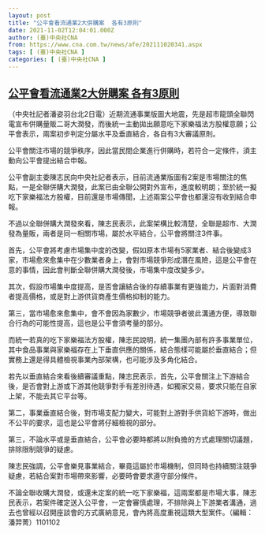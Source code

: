 ```yaml
---
layout: post
title: "公平會看流通業2大併購案  各有3原則"
date: 2021-11-02T12:04:01.000Z
author: (臺)中央社CNA
from: https://www.cna.com.tw/news/afe/202111020341.aspx
tags: [ (臺)中央社CNA ]
categories: [ (臺)中央社CNA ]
---
```

<!--1635854641000-->
[公平會看流通業2大併購案  各有3原則](https://www.cna.com.tw/news/afe/202111020341.aspx)
------

<div>
<div></div><div><p>（中央社記者潘姿羽台北2日電）近期流通事業版圖大地震，先是超市龍頭全聯閃電宣布併購量販二哥大潤發，而後統一主動拋出願意吃下家樂福法方股權意願；公平會表示，兩案初步判定分屬水平及垂直結合，各自有3大審議原則。</p><p>公平會關注市場的競爭秩序，因此當民間企業進行併購時，若符合一定條件，須主動向公平會提出結合申報。</p><p>公平會副主委陳志民向中央社記者表示，目前流通業版圖有2案是市場關注的焦點，一是全聯併購大潤發，此案已由全聯公開對外宣布，進度較明朗；至於統一擬吃下家樂福法方股權，目前還是市場傳聞，上述兩案公平會也都還沒有收到結合申報。</p><p>不過以全聯併購大潤發來看，陳志民表示，此案架構比較清楚，全聯是超市、大潤發為量販，兩者是同一相關市場，屬於水平結合，公平會將關注3件事。</p><p>首先，公平會將考慮市場集中度的改變，假如原本市場有5家業者、結合後變成3家，市場愈來愈集中在少數業者身上，會對市場競爭形成潛在風險，這是公平會在意的事情，因此會判斷全聯併購大潤發後，市場集中度改變多少。</p><p>其次，假設市場集中度提高，是否會讓結合後的存續事業有更強能力，片面對消費者提高價格，或是對上游供貨商產生價格抑制的能力。</p><p>第三，當市場愈來愈集中，會不會因為家數少，市場競爭者彼此溝通方便，導致聯合行為的可能性提高，這也是公平會須考量的部分。</p><p>而統一若真的吃下家樂福法方股權，陳志民說明，統一集團內部有許多事業單位，其中食品事業與家樂福存在上下垂直供應的關係，結合態樣可能屬於垂直結合；但實務上還是得具體檢視事業內部架構，也可能涉及多角化結合。</p><p>若先以垂直結合來看後續審議重點，陳志民表示，首先，公平會關注上下游結合後，是否會對上游或下游其他競爭對手有差別待遇，如獨家交易，要求只能在自家上架，不能去其它平台等。</p><p>第二，事業垂直結合後，對市場支配力變大，可能對上游對手供貨給下游時，做出不公平的要求，這也是公平會將仔細檢視的部分。</p><p>第三，不論水平或是垂直結合，公平會必要時都將以附負擔的方式處理關切議題，排除限制競爭的疑慮。</p><p>陳志民強調，公平會樂見事業結合，畢竟這屬於市場機制，但同時也持續關注競爭疑慮，若結合案對市場帶來影響，必要時會要求遵守部分條件。</p><p>不論全聯收購大潤發，或還未定案的統一吃下家樂福，這兩案都是市場大事，陳志民表示，若案件確定送入公平會，一定會審慎處理，不排除與上下游業者溝通，過去也曾經以召開座談會的方式廣納意見，會內將高度重視這類大型案件。（編輯：潘羿菁）1101102</p></div>
</div>

